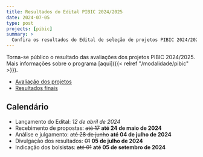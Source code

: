 ```yaml
---
title: Resultados do Edital PIBIC 2024/2025
date: 2024-07-05
type: post
projects: [pibic]
summary: >
  Confira os resultados do Edital de seleção de projetos PIBIC 2024/2025.
---
```


Torna-se público o resultado das avaliações dos projetos PIBIC 2024/2025.  Mais
informações sobre o programa [aqui]({{< relref "/modalidade/pibic" >}}).

- [Avaliação dos projetos](/documentos/editais/PIBIC-2024-Avaliacao.pdf)
- [Resultados finais](/documentos/editais/PIBIC-2024-Resultado.pdf)


## Calendário

- Lançamento do Edital: *12 de abril de 2024*
- Recebimento de propostas: ~~até 17~~ **até 24 de maio de 2024**
- Análise e julgamento: ~~até 28 de junho~~ **até 04 de julho de 2024**
- Divulgação dos resultados: ~~01~~ **05 de julho de 2024**
- Indicação dos bolsistas: ~~até 01~~ **até 05 de setembro de 2024**
